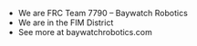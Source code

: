 - We are FRC Team 7790 – Baywatch Robotics
- We are in the FIM District
- See more at baywatchrobotics.com
